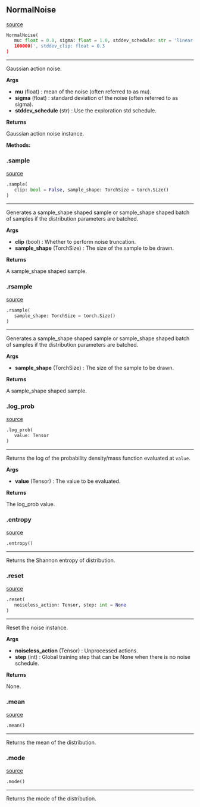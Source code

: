 #


## NormalNoise
[source](https://github.com/RLE-Foundation/Hsuanwu\blob\main\hsuanwu/xplore/distribution/normal_noise.py\#L9)
```python 
NormalNoise(
   mu: float = 0.0, sigma: float = 1.0, stddev_schedule: str = 'linear(1.0, 0.1,
   100000)', stddev_clip: float = 0.3
)
```


---
Gaussian action noise.


**Args**

* **mu** (float) : mean of the noise (often referred to as mu).
* **sigma** (float) : standard deviation of the noise (often referred to as sigma).
* **stddev_schedule** (str) : Use the exploration std schedule.


**Returns**

Gaussian action noise instance.


**Methods:**


### .sample
[source](https://github.com/RLE-Foundation/Hsuanwu\blob\main\hsuanwu/xplore/distribution/normal_noise.py\#L34)
```python
.sample(
   clip: bool = False, sample_shape: TorchSize = torch.Size()
)
```

---
Generates a sample_shape shaped sample or sample_shape shaped batch of
samples if the distribution parameters are batched.


**Args**

* **clip** (bool) : Whether to perform noise truncation.
* **sample_shape** (TorchSize) : The size of the sample to be drawn.


**Returns**

A sample_shape shaped sample.

### .rsample
[source](https://github.com/RLE-Foundation/Hsuanwu\blob\main\hsuanwu/xplore/distribution/normal_noise.py\#L55)
```python
.rsample(
   sample_shape: TorchSize = torch.Size()
)
```

---
Generates a sample_shape shaped sample or sample_shape shaped batch of
samples if the distribution parameters are batched.


**Args**

* **sample_shape** (TorchSize) : The size of the sample to be drawn.


**Returns**

A sample_shape shaped sample.

### .log_prob
[source](https://github.com/RLE-Foundation/Hsuanwu\blob\main\hsuanwu/xplore/distribution/normal_noise.py\#L67)
```python
.log_prob(
   value: Tensor
)
```

---
Returns the log of the probability density/mass function evaluated at `value`.


**Args**

* **value** (Tensor) : The value to be evaluated.


**Returns**

The log_prob value.

### .entropy
[source](https://github.com/RLE-Foundation/Hsuanwu\blob\main\hsuanwu/xplore/distribution/normal_noise.py\#L78)
```python
.entropy()
```

---
Returns the Shannon entropy of distribution.

### .reset
[source](https://github.com/RLE-Foundation/Hsuanwu\blob\main\hsuanwu/xplore/distribution/normal_noise.py\#L82)
```python
.reset(
   noiseless_action: Tensor, step: int = None
)
```

---
Reset the noise instance.


**Args**

* **noiseless_action** (Tensor) : Unprocessed actions.
* **step** (int) : Global training step that can be None when there is no noise schedule.


**Returns**

None.

### .mean
[source](https://github.com/RLE-Foundation/Hsuanwu\blob\main\hsuanwu/xplore/distribution/normal_noise.py\#L100)
```python
.mean()
```

---
Returns the mean of the distribution.

### .mode
[source](https://github.com/RLE-Foundation/Hsuanwu\blob\main\hsuanwu/xplore/distribution/normal_noise.py\#L105)
```python
.mode()
```

---
Returns the mode of the distribution.
